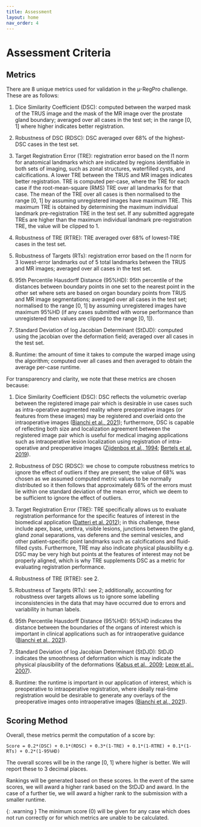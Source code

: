 ```yaml
---
title: Assessment
layout: home
nav_order: 4
---
```


# Assessment Criteria

## Metrics

There are 8 unique metrics used for validation in the &micro;-RegPro challenge. These are as follows:

1. Dice Similarity Coefficient (DSC): computed between the warped mask of the TRUS image and the mask of the MR image over the prostate gland boundary; averaged over all cases in the test set; in the range [0, 1] where higher indicates better registration.

2. Robustness of DSC (RDSC): DSC averaged over 68% of the highest-DSC cases in the test set.

3. Target Registration Error (TRE): registration error based on the l1 norm for anatomical landmarks which are indicated by regions identifiable in both sets of imaging, such as zonal structures, waterfilled cysts, and calcifications. A lower TRE between the TRUS and MR images indicates better registration. TRE is computed per-case, where the TRE for each case if the root-mean-square (RMS) TRE over all landmarks for that case. The mean of the TRE over all cases is then normalised to the range [0, 1] by assuming unregistered images have maximum TRE. This maximum TRE is obtained by determining the maximum individual landmark pre-registration TRE in the test set. If any submitted aggregate TREs are higher than the maximum individual landmark pre-registration TRE, the value will be clipped to 1.

4. Robustness of TRE (RTRE): TRE averaged over 68% of lowest-TRE cases in the test set.

5. Robustness of Targets (RTs): registration error based on the l1 norm for 3 lowest-error landmarks out of 5 total landmarks between the TRUS and MR images; averaged over all cases in the test set.

6. 95th Percentile Hausdorff Distance (95%HD): 95th percentile of the distances between boundary points in one set to the nearest point in the other set where sets are based on organ boundary points from TRUS and MR image segmentations; averaged over all cases in the test set; normalised to the range [0, 1] by assuming unregistered images have maximum 95%HD (if any cases submitted with worse performance than unregistered then values are clipped to the range [0, 1]).

7. Standard Deviation of log Jacobian Determinant (StDJD): computed using the jacobian over the deformation field; averaged over all cases in the test set.

8. Runtime: the amount of time it takes to compute the warped image using the algorithm; computed over all cases and then averaged to obtain the average per-case runtime.

For transparencry and clarity, we note that these metrics are chosen because:

1. Dice Similarity Coefficient (DSC): DSC reflects the volumetric overlap between the registered image pair which is desirable in use cases such as intra-operative augmented reality where preoperative images (or features from these images) may be registered and overlaid onto the intraoperative images ([Bianchi et al., 2021](https://doi.org/10.1016/j.eururo.2021.06.020)); furthermore, DSC is capable of reflecting both size and localization agreement between the registered image pair which is useful for medical imaging applications such as intraoperative lesion localization using registration of intra-operative and preoperative images ([Zijdenbos et al., 1994](https://doi.org/10.1109/42.363096); [Bertels et al. 2019](https://doi.org/10.1007/978-3-030-32245-8_11)).

2. Robustness of DSC (RDSC): we chose to compute robustness metrics to ignore the effect of outliers if they are present; the value of 68% was chosen as we assumed computed metric values to be normally distributed so it then follows that approximately 68% of the errors must lie within one standard deviation of the mean error, which we deem to be sufficient to ignore the effect of outliers.

3. Target Registration Error (TRE): TRE specifically allows us to evaluate registration performance for the specific features of interest in the biomedical application ([Datteri et al. 2012](https://doi.org/10.1007/978-3-642-33454-2_18)); in this challenge, these include apex, base, urethra, visible lesions, junctions between the gland, gland zonal separations, vas deferens and the seminal vesicles, and other patient-specific point landmarks such as calcifications and fluid-filled cysts. Furthermore, TRE may also indicate physical plausibility e.g. DSC may be very high but points at the features of interest may not be properly aligned, which is why TRE supplements DSC as a metric for evaluating registration performance.

4. Robustness of TRE (RTRE): see 2.

5. Robustness of Targets (RTs): see 2; additionally, accounting for robustness over targets allows us to ignore some labelling inconsistencies in the data that may have occurred due to errors and variability in human labels.

6. 95th Percentile Hausdorff Distance (95%HD): 95%HD indicates the distance between the boundaries of the organs of interest which is important in clinical applications such as for intraoperative guidance ([Bianchi et al., 2021](https://doi.org/10.1016/j.eururo.2021.06.020)).

7. Standard Deviation of log Jacobian Determinant (StDJD): StDJD indicates the smoothness of deformation which is may indicate the physical plausibility of the deformations ([Kabus et al., 2009](https://doi.org/10.1007/978-3-642-04268-3_92); [Leow et al., 2007](https://doi.org/10.1109/TMI.2007.892646)).

8. Runtime: the runtime is important in our application of interest, which is preoperative to intraoperative registration, where ideally real-time registration would be desirable to generate any overlays of the preoperative images onto intraoperative images ([Bianchi et al., 2021](https://doi.org/10.1016/j.eururo.2021.06.020)).

## Scoring Method

Overall, these metrics permit the computation of a score by:

`Score = 0.2*(DSC) + 0.1*(RDSC) + 0.3*(1-TRE) + 0.1*(1-RTRE) + 0.1*(1-RTs) + 0.2*(1-95%HD)`

The overall scores will be in the range [0, 1] where higher is better. We will report these to 3 decimal places.

Rankings will be generated based on these scores. In the event of the same scores, we will award a higher rank based on the StDJD and award. In the case of a further tie, we will award a higher rank to the submission with a smaller runtime.

{: .warning }
The minimum score (0) will be given for any case which does not run correctly or for which metrics are unable to be calculated.